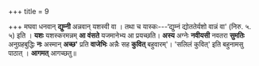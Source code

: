 +++
title = 9

+++
मघवा धनवान् **द्युम्नी** अन्नवान् यशस्वी वा । तथा च यास्कः---‘द्युम्नं द्योततेर्यशो वान्नं वा' (निरु. ५. ५) इति । **यशः** यशस्करमन्नम् **आ** **वंसते** यजमानेभ्य आ प्रयच्छति। **अस्य** अग्नेः **नवीयसी** नवतरा **सुमतिः** अनुग्रहबुद्धिः **नः** अस्मान् **अच्छ'** प्रति **वाजेभिः** अन्नैः सह **कुवित्** बहुवारम्'। 'सलिलं कुवित्' इति बहुनामसु पाठात् । **आगमत्** आगच्छतु॥